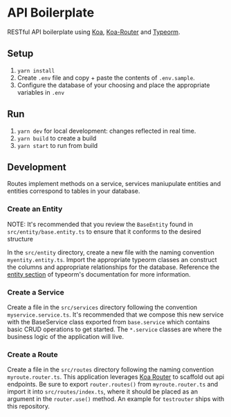 # API Boilerplate

RESTful API boilerplate using [Koa](https://koajs.com/#introduction), [Koa-Router](https://github.com/ZijianHe/koa-router#module_koa-router) and [Typeorm](https://typeorm.io/).

## Setup

1. `yarn install`
2. Create `.env` file and copy + paste the contents of `.env.sample`.
3. Configure the database of your choosing and place the appropriate variables in `.env`

## Run

1. `yarn dev` for local development: changes reflected in real time.
2. `yarn build` to create a build
3. `yarn start` to run from build

## Development

Routes implement methods on a service, services maniupulate entities and entities correspond to tables in your database.

### Create an Entity

NOTE: It's recommended that you review the `BaseEntity` found in `src/entity/base.entity.ts` to ensure that it conforms to the desired structure

In the `src/entity` directory, create a new file with the naming convention `myentity.entity.ts`. Import the appropriate typeorm classes an construct the columns and appropriate relationships for the database. Reference the [entity section](https://typeorm.io/entities) of typeorm's documentation for more information.

### Create a Service

Create a file in the `src/services` directory following the convention `myservice.service.ts`. It's recommended that we compose this new service with the BaseService class exported from `base.service` which contains basic CRUD operations to get started. The `*.service` classes are where the business logic of the application will live.

### Create a Route

Create a file in the `src/routes` directory following the naming convention `myroute.router.ts`. This application leverages [Koa Router](https://github.com/ZijianHe/koa-router#module_koa-router) to scaffold out api endpoints. Be sure to export `router.routes()` from `myroute.router.ts` and import it into `src/routes/index.ts`, where it should be placed as an argument in the `router.use()` method. An example for `testrouter` ships with this repository.
